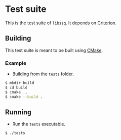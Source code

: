 # Test suite

This is the test suite of `libssq`. It depends on [Criterion](https://github.com/Snaipe/Criterion).

## Building

This test suite is meant to be built using [CMake](https://cmake.org/).

### Example

* Building from the `tests` folder.

```sh
$ mkdir build
$ cd build
$ cmake ..
$ cmake --build .
```

## Running

* Run the `tests` executable.

```sh
$ ./tests
```
